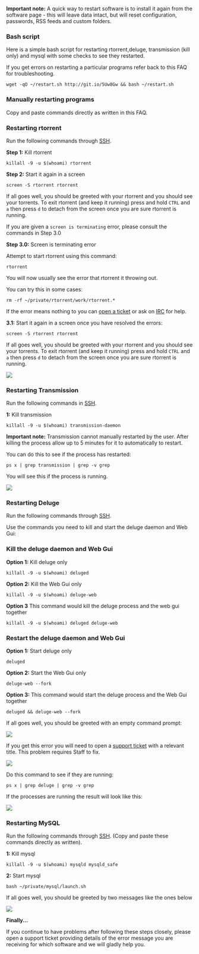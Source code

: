 
**Important note:** A quick way to restart software is to install it again from the software page - this will leave data intact, but will reset configuration, passwords, RSS feeds and custom folders.

### Bash script

Here is a simple bash script for restarting rtorrent,deluge, transmission (kill only) and mysql with some checks to see they restarted. 

If you get errors on restarting a particular programs refer back to this FAQ for troubleshooting. 

~~~
wget -qO ~/restart.sh http://git.io/5Uw8Gw && bash ~/restart.sh
~~~

### Manually restarting programs

Copy and paste commands directly as written in this FAQ.

### Restarting rtorrent

Run the following commands through [SSH](https://www.feralhosting.com/faq/view?question=12).

**Step 1:** Kill rtorrent
 
~~~
killall -9 -u $(whoami) rtorrent
~~~

**Step 2:** Start it again in a screen

~~~
screen -S rtorrent rtorrent
~~~

If all goes well, you should be greeted with your rtorrent  and you should see your torrents. To exit rtorrent (and keep it running) press and hold `CTRL` and `a` then press `d` to detach from the screen once you are sure rtorrent is running.

If you are given a `screen is terminating` error, please consult the commands in Step 3.0

**Step 3.0:** Screen is terminating error

Attempt to start rtorrent using this command:

~~~
rtorrent
~~~

You will now usually see the error that rtorrent it throwing out.
 
You can try this in some cases: 

~~~
rm -rf ~/private/rtorrent/work/rtorrent.*
~~~

If the error means nothing to you can [open a ticket](https://www.feralhosting.com/manager/tickets/new) or ask on [IRC](https://www.feralhosting.com/chat) for help.

**3.1:** Start it again in a screen once you have resolved the errors:

~~~
screen -S rtorrent rtorrent
~~~

If all goes well, you should be greeted with your rtorrent  and you should see your torrents. To exit rtorrent (and keep it running) press and hold `CTRL` and `a` then press `d` to detach from the screen once you are sure rtorrent is running.

![](https://raw.github.com/feralhosting/feralfilehosting/master/Feral%20Wiki/Installable%20software/Restarting%20-%20rtorrent%20-%20Deluge%20-%20Transmission%20-%20MySQL/1.png)

### Restarting Transmission

Run the following commands in [SSH](https://www.feralhosting.com/faq/view?question=12).

**1:** Kill transmission

~~~
killall -9 -u $(whoami) transmission-daemon
~~~

**Important note:**  Transmission cannot manually restarted by the user. After killing the process allow up to 5 minutes for it to automatically to restart.

You can do this to see if the process has restarted:

~~~
ps x | grep transmission | grep -v grep
~~~

You will see this if the process is running.

![](https://raw.github.com/feralhosting/feralfilehosting/master/Feral%20Wiki/Installable%20software/Restarting%20-%20rtorrent%20-%20Deluge%20-%20Transmission%20-%20MySQL/transmission.png)

### Restarting Deluge

Run the following commands through [ SSH](https://www.feralhosting.com/faq/view?question=12).

Use the commands you need to kill and start the deluge daemon and Web Gui:

### Kill the deluge daemon and Web Gui

**Option 1:** Kill deluge only

~~~
killall -9 -u $(whoami) deluged
~~~

**Option 2:** Kill the Web Gui only

~~~
killall -9 -u $(whoami) deluge-web
~~~

**Option 3** This command would kill the deluge process and the web gui together

~~~
killall -9 -u $(whoami) deluged deluge-web
~~~

### Restart the deluge daemon and Web Gui

**Option 1:** Start deluge only

~~~
deluged
~~~

**Option 2:** Start the Web Gui only

~~~
deluge-web --fork
~~~

**Option 3:** This command would start the deluge process and the Web Gui together

~~~
deluged && deluge-web --fork
~~~

If all goes well, you should be greeted with an empty command prompt:

![](https://raw.github.com/feralhosting/feralfilehosting/master/Feral%20Wiki/Installable%20software/Restarting%20-%20rtorrent%20-%20Deluge%20-%20Transmission%20-%20MySQL/3.png)

If you get this error you will need to open a [support ticket](https://www.feralhosting.com/manager/tickets/new) with a relevant title. This problem requires Staff to fix.

![](https://raw.github.com/feralhosting/feralfilehosting/master/Feral%20Wiki/Installable%20software/Restarting%20-%20rtorrent%20-%20Deluge%20-%20Transmission%20-%20MySQL/twisted.png)

Do this command to see if they are running:

~~~
ps x | grep deluge | grep -v grep
~~~

If the processes are running the result will look like this:

![](https://raw.github.com/feralhosting/feralfilehosting/master/Feral%20Wiki/Installable%20software/Restarting%20-%20rtorrent%20-%20Deluge%20-%20Transmission%20-%20MySQL/deluge.png)

### Restarting MySQL

Run the following commands through [ SSH](https://www.feralhosting.com/faq/view?question=12). (Copy and paste these commands directly as written). 

**1:** Kill mysql

~~~
killall -9 -u $(whoami) mysqld mysqld_safe
~~~

**2:** Start mysql

~~~
bash ~/private/mysql/launch.sh
~~~

If all goes well, you should be greeted by two messages like the ones below

![](https://raw.github.com/feralhosting/feralfilehosting/master/Feral%20Wiki/Installable%20software/Restarting%20-%20rtorrent%20-%20Deluge%20-%20Transmission%20-%20MySQL/4.png)

**Finally...**

If you continue to have problems after following these steps closely, please open a support ticket providing details of the error message you are receiving for which software and we will gladly help you.



